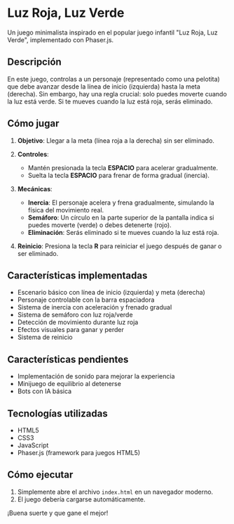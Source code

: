# Luz Roja, Luz Verde

Un juego minimalista inspirado en el popular juego infantil "Luz Roja, Luz Verde", implementado con Phaser.js.

## Descripción

En este juego, controlas a un personaje (representado como una pelotita) que debe avanzar desde la línea de inicio (izquierda) hasta la meta (derecha). Sin embargo, hay una regla crucial: solo puedes moverte cuando la luz está verde. Si te mueves cuando la luz está roja, serás eliminado.

## Cómo jugar

1. **Objetivo**: Llegar a la meta (línea roja a la derecha) sin ser eliminado.
2. **Controles**:
   - Mantén presionada la tecla **ESPACIO** para acelerar gradualmente.
   - Suelta la tecla **ESPACIO** para frenar de forma gradual (inercia).

3. **Mecánicas**:
   - **Inercia**: El personaje acelera y frena gradualmente, simulando la física del movimiento real.
   - **Semáforo**: Un círculo en la parte superior de la pantalla indica si puedes moverte (verde) o debes detenerte (rojo).
   - **Eliminación**: Serás eliminado si te mueves cuando la luz está roja.

4. **Reinicio**: Presiona la tecla **R** para reiniciar el juego después de ganar o ser eliminado.

## Características implementadas

- Escenario básico con línea de inicio (izquierda) y meta (derecha)
- Personaje controlable con la barra espaciadora
- Sistema de inercia con aceleración y frenado gradual
- Sistema de semáforo con luz roja/verde
- Detección de movimiento durante luz roja
- Efectos visuales para ganar y perder
- Sistema de reinicio

## Características pendientes
- Implementación de sonido para mejorar la experiencia
- Minijuego de equilibrio al detenerse
- Bots con IA básica

## Tecnologías utilizadas

- HTML5
- CSS3
- JavaScript
- Phaser.js (framework para juegos HTML5)

## Cómo ejecutar

1. Simplemente abre el archivo `index.html` en un navegador moderno.
2. El juego debería cargarse automáticamente.

¡Buena suerte y que gane el mejor! 
